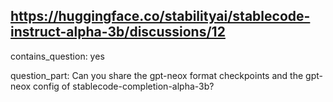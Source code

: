 ## https://huggingface.co/stabilityai/stablecode-instruct-alpha-3b/discussions/12

contains_question: yes

question_part: Can you share the gpt-neox format checkpoints and the gpt-neox config of stablecode-completion-alpha-3b?